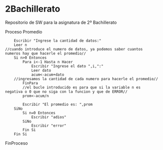 # 2Bachillerato
Repositorio de SW para la asignatura de 2º Bachillerato

Proceso Promedio
		
		Escribir "Ingrese la cantidad de datos:"
		Leer n
    //cuando introduce el numero de datos, ya podemos saber cuantos numeros hay que hacerle el promedio//
		Si n>0 Entonces
			Para i<-1 Hasta n Hacer
				Escribir "Ingrese el dato ",i,":"
				Leer dato
				acum<-acum+dato
        //ingresamos la cantidad de cada numero para hacerle el promedio//
			FinPara
			//el bucle introducido es para que si la variable n es negativa o 0 que no siga con la funcion y que de ERROR// 
			prom<-acum/n
			
			Escribir "El promedio es: ",prom
		SiNo
			Si n=0 Entonces
				Escribir "adios"
			SiNo
				Escribir "error"
			Fin Si
		Fin Si
		
		
FinProceso


